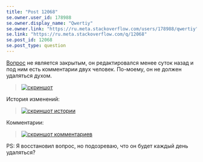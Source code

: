 ```yaml
---
title: "Post 12068"
se.owner.user_id: 178988
se.owner.display_name: "Qwertiy"
se.owner.link: "https://ru.meta.stackoverflow.com/users/178988/qwertiy"
se.link: "https://ru.meta.stackoverflow.com/q/12068"
se.post_id: 12068
se.post_type: question
---
```

<p><a href="//ru.stackoverflow.com/q/1076639/178988">Вопрос</a> не является закрытым, он редактировался менее суток назад и под ним есть комментарии двух человек. По-моему, он не должен удаляться духом.</p>
<blockquote>
<p><a href="https://i.stack.imgur.com/zqm90.png" rel="nofollow noreferrer"><img src="https://i.stack.imgur.com/zqm90.png" alt="скриншот" /></a></p>
</blockquote>
<p>История изменений:</p>
<blockquote>
<p><a href="https://i.stack.imgur.com/DSK1l.png" rel="nofollow noreferrer"><img src="https://i.stack.imgur.com/DSK1l.png" alt="скриншот истории" /></a></p>
</blockquote>
<p>Комментарии:</p>
<blockquote>
<p><a href="https://i.stack.imgur.com/2gqdv.png" rel="nofollow noreferrer"><img src="https://i.stack.imgur.com/2gqdv.png" alt="скриншот комментариев" /></a></p>
</blockquote>
<p>PS: Я восстановил вопрос, но подозреваю, что он будет каждый день удаляться?</p>
